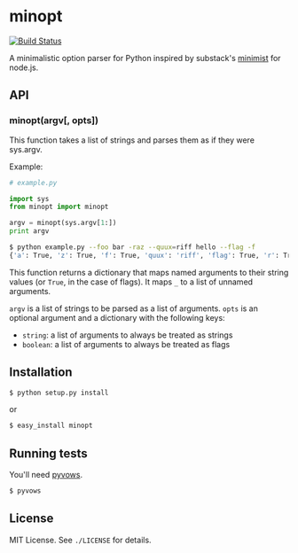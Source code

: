 
# minopt
[![Build Status](https://travis-ci.org/AjayMT/minopt.svg)](https://travis-ci.org/AjayMT/minopt)

A minimalistic option parser for Python inspired by substack's [minimist](http://github.com/substack/minimist) for node.js.

## API
### minopt(argv[, opts])
This function takes a list of strings and parses them as if they were sys.argv.

Example:
```python
# example.py

import sys
from minopt import minopt

argv = minopt(sys.argv[1:])
print argv
```
```sh
$ python example.py --foo bar -raz --quux=riff hello --flag -f
{'a': True, 'z': True, 'f': True, 'quux': 'riff', 'flag': True, 'r': True, 'foo': 'bar', '_': ['hello']}
```

This function returns a dictionary that maps named arguments to their string values (or `True`, in the case of flags). It maps `_` to a list of unnamed arguments.

`argv` is a list of strings to be parsed as a list of arguments. `opts` is an optional argument and a dictionary with the following keys:
- `string`: a list of arguments to always be treated as strings
- `boolean`: a list of arguments to always be treated as flags

## Installation
```sh
$ python setup.py install
```

or

```sh
$ easy_install minopt
```

## Running tests
You'll need [pyvows](http://pyvows.org).
```sh
$ pyvows
```

## License
MIT License. See `./LICENSE` for details.
